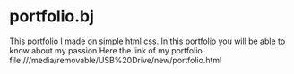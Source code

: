 # portfolio.bj
This portfolio I made on simple html css. In this portfolio you will be able to know about my passion.Here the link of my portfolio. file:///media/removable/USB%20Drive/new/portfolio.html
